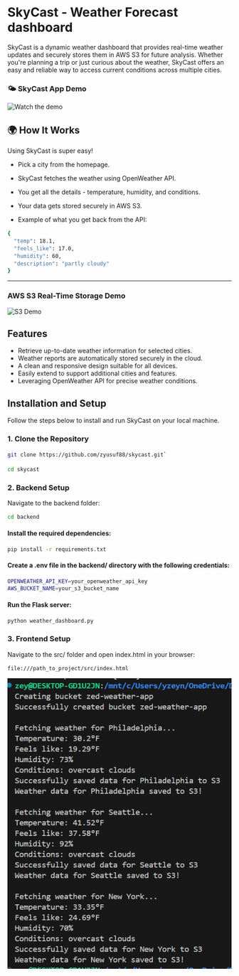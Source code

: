 # SkyCast - Weather Forecast dashboard

 SkyCast is a dynamic weather dashboard that provides real-time weather updates and securely stores them in AWS S3 for future analysis. Whether you're planning a trip or just curious about the weather, SkyCast offers an easy and reliable way to access current conditions across multiple cities.


 ### 🌤️ SkyCast App Demo

![Watch the demo](https://github.com/user-attachments/assets/673b94b8-063a-469b-935d-59606f632f69)

## 🌍 How It Works

Using SkyCast is super easy!

- Pick a city from the homepage.

- SkyCast fetches the weather using OpenWeather API.

- You get all the details - temperature, humidity, and conditions.

- Your data gets stored securely in AWS S3.

- Example of what you get back from the API:
```bash 
{
  "temp": 18.1,
  "feels_like": 17.0,
  "humidity": 60,
  "description": "partly cloudy"
}

```

---

###  AWS S3 Real-Time Storage Demo

![S3 Demo](https://github.com/user-attachments/assets/922f717a-0d29-483b-98a1-c7493d41401a)


## Features

-  Retrieve up-to-date weather information for selected cities.
- Weather reports are automatically stored securely in the cloud.
- A clean and responsive design suitable for all devices.
-  Easily extend to support additional cities and features.
- Leveraging OpenWeather API for precise weather conditions.


##  Installation and Setup

Follow the steps below to install and run SkyCast on your local machine.

 ### 1. Clone the Repository

```bash 
git clone https://github.com/zyusuf88/skycast.git`

cd skycast
```

### 2. Backend Setup

Navigate to the backend folder:

```bash
cd backend
```

#### Install the required dependencies:

```bash 
pip install -r requirements.txt
```

#### Create a .env file in the backend/ directory with the following credentials:

```bash
OPENWEATHER_API_KEY=your_openweather_api_key
AWS_BUCKET_NAME=your_s3_bucket_name
```

#### Run the Flask server:

```bash
python weather_dashboard.py
```

### 3. Frontend Setup

Navigate to the src/ folder and open index.html in your browser:
```bash
file:///path_to_project/src/index.html
```
![](./src/images/cli.png)





















